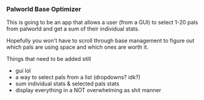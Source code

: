 ### Palworld Base Optimizer
This is going to be an app that allows a user (from a GUI) to select 1-20 pals from palworld
and get a sum of their individual stats. 

Hopefully you won't have to scroll through base management to figure out which pals are using
space and which ones are worth it. 

Things that need to be added still
- gui lol
- a way to select pals from a list (dropdowns? idk?)
- sum individual stats & selected pals stats
- display everything in a NOT overwhelming as shit manner

